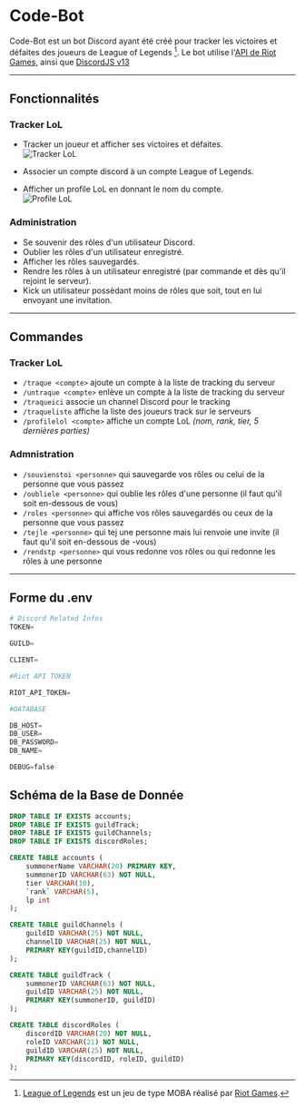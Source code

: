 # Code-Bot

Code-Bot est un bot Discord ayant été créé pour tracker les victoires et défaites des joueurs de League of Legends [^1].
Le bot utilise l'[API de Riot Games](https://developer.riotgames.com/), ainsi que [DiscordJS v13](https://discord.js.org/#/docs/discord.js/stable/general/welcome)

---
## Fonctionnalités

### Tracker LoL

- Tracker un joueur et afficher ses victoires et défaites.  
![Tracker LoL](https://i.ibb.co/JpJgj6R/queue.png)

- Associer un compte discord à un compte League of Legends.
- Afficher un profile LoL en donnant le nom du compte.  
![Profile LoL](https://i.ibb.co/8m4CMBj/image.png)

### Administration

- Se souvenir des rôles d'un utilisateur Discord.
- Oublier les rôles d'un utilisateur enregistré.
- Afficher les rôles sauvegardés.
- Rendre les rôles à un utilisateur enregistré (par commande et dès qu'il rejoint le serveur).
- Kick un utilisateur possèdant moins de rôles que soit, tout en lui envoyant une invitation.
---
## Commandes

### Tracker LoL
- `/traque <compte>` ajoute un compte à la liste de tracking du serveur
- `/untraque <compte>` enlève un compte à la liste de tracking du serveur
- `/traqueici` associe un channel Discord pour le tracking
- `/traqueliste` affiche la liste des joueurs track sur le serveurs
- `/profilelol <compte>` affiche un compte LoL *(nom, rank, tier, 5 dernières parties)*

### Admnistration
- `/souvienstoi <personne>` qui sauvegarde vos rôles ou celui de la personne que vous passez
- `/oubliele <personne>` qui oublie les rôles d'une personne (il faut qu'il soit en-dessous de vous)
- `/roles <personne>` qui affiche vos rôles sauvegardés ou ceux de la personne que vous passez
- `/tejle <personne>` qui tej une personne mais lui renvoie une invite (il faut qu'il soit en-dessous de -vous)
- `/rendstp <personne>` qui vous redonne vos rôles ou qui redonne les rôles à une personne
---
## Forme du .env

```py
# Discord Related Infos
TOKEN=

GUILD=

CLIENT=

#Riot API TOKEN

RIOT_API_TOKEN=

#DATABASE

DB_HOST=
DB_USER=
DB_PASSWORD=
DB_NAME=

DEBUG=false
```

## Schéma de la Base de Donnée
```sql
DROP TABLE IF EXISTS accounts;
DROP TABLE IF EXISTS guildTrack;
DROP TABLE IF EXISTS guildChannels;
DROP TABLE IF EXISTS discordRoles;

CREATE TABLE accounts (
    summonerName VARCHAR(20) PRIMARY KEY,
    summonerID VARCHAR(63) NOT NULL,
    tier VARCHAR(10),
    `rank` VARCHAR(5),
    lp int
);

CREATE TABLE guildChannels (
    guildID VARCHAR(25) NOT NULL,
    channelID VARCHAR(25) NOT NULL,
    PRIMARY KEY(guildID,channelID)
);

CREATE TABLE guildTrack (
    summonerID VARCHAR(63) NOT NULL,
    guildID VARCHAR(25) NOT NULL,
    PRIMARY KEY(summonerID, guildID)
);

CREATE TABLE discordRoles (
    discordID VARCHAR(20) NOT NULL,
    roleID VARCHAR(21) NOT NULL,
    guildID VARCHAR(25) NOT NULL,
    PRIMARY KEY(discordID, roleID, guildID)
);
```

[^1]: [League of Legends](https://www.leagueoflegends.com) est un jeu de type MOBA réalisé par [Riot Games](https://www.riotgames.com).